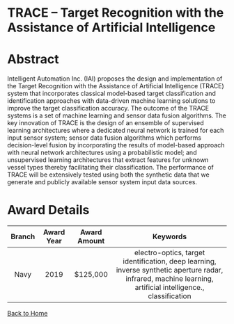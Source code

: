 
TRACE – Target Recognition with the Assistance of Artificial Intelligence
=========================================================================

# Abstract


Intelligent Automation Inc. (IAI) proposes the design and implementation of the Target Recognition with the Assistance of Artificial Intelligence (TRACE) system that incorporates classical model-based target classification and identification approaches with data-driven machine learning solutions to improve the target classification accuracy. The outcome of the TRACE systems is a set of machine learning and sensor data fusion algorithms. The key innovation of TRACE is the design of an ensemble of supervised learning architectures where a dedicated neural network is trained for each input sensor system; sensor data fusion algorithms which performs decision-level fusion by incorporating the results of model-based approach with neural network architectures using a probabilistic model; and unsupervised learning architectures that extract features for unknown vessel types thereby facilitating their classification. The performance of TRACE will be extensively tested using both the synthetic data that we generate and publicly available sensor system input data sources.  

# Award Details

|Branch|Award Year|Award Amount|Keywords|
| :---: | :---: | :---: | :---: |
|Navy|2019|$125,000|electro-optics, target identification, deep learning, inverse synthetic aperture radar, infrared, machine learning, artificial intelligence., classification|
  
  


[Back to Home](https://github.com/chrischow/dod_sbir_awards/Reports/JH/#2011)